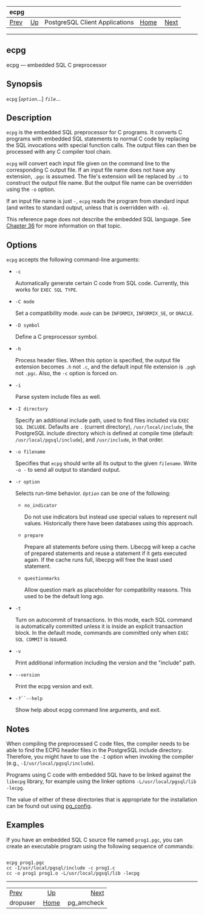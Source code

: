 <!--?xml version="1.0" encoding="UTF-8" standalone="no"?-->

|                  ecpg                 |                                                              |                                |                                                       |                                          |
| :-----------------------------------: | :----------------------------------------------------------- | :----------------------------: | ----------------------------------------------------: | ---------------------------------------: |
| [Prev](app-dropuser.html "dropuser")  | [Up](reference-client.html "PostgreSQL Client Applications") | PostgreSQL Client Applications | [Home](index.html "PostgreSQL 17devel Documentation") |  [Next](app-pgamcheck.html "pg_amcheck") |

***

[]()

## ecpg

ecpg — embedded SQL C preprocessor

## Synopsis

`ecpg` \[*`option`*...] *`file`*...

## Description

`ecpg` is the embedded SQL preprocessor for C programs. It converts C programs with embedded SQL statements to normal C code by replacing the SQL invocations with special function calls. The output files can then be processed with any C compiler tool chain.

`ecpg` will convert each input file given on the command line to the corresponding C output file. If an input file name does not have any extension, `.pgc` is assumed. The file's extension will be replaced by `.c` to construct the output file name. But the output file name can be overridden using the `-o` option.

If an input file name is just `-`, `ecpg` reads the program from standard input (and writes to standard output, unless that is overridden with `-o`).

This reference page does not describe the embedded SQL language. See [Chapter 36](ecpg.html "Chapter 36. ECPG — Embedded SQL in C") for more information on that topic.

## Options

`ecpg` accepts the following command-line arguments:

*   `-c`

    Automatically generate certain C code from SQL code. Currently, this works for `EXEC SQL TYPE`.

*   `-C mode`

    Set a compatibility mode. *`mode`* can be `INFORMIX`, `INFORMIX_SE`, or `ORACLE`.

*   `-D symbol`

    Define a C preprocessor symbol.

*   `-h`

    Process header files. When this option is specified, the output file extension becomes `.h` not `.c`, and the default input file extension is `.pgh` not `.pgc`. Also, the `-c` option is forced on.

*   `-i`

    Parse system include files as well.

*   `-I directory`

    Specify an additional include path, used to find files included via `EXEC SQL INCLUDE`. Defaults are `.` (current directory), `/usr/local/include`, the PostgreSQL include directory which is defined at compile time (default: `/usr/local/pgsql/include`), and `/usr/include`, in that order.

*   `-o filename`

    Specifies that `ecpg` should write all its output to the given *`filename`*. Write `-o -` to send all output to standard output.

*   `-r option`

    Selects run-time behavior. *`Option`* can be one of the following:

    *   `no_indicator`

        Do not use indicators but instead use special values to represent null values. Historically there have been databases using this approach.

    *   `prepare`

        Prepare all statements before using them. Libecpg will keep a cache of prepared statements and reuse a statement if it gets executed again. If the cache runs full, libecpg will free the least used statement.

    *   `questionmarks`

        Allow question mark as placeholder for compatibility reasons. This used to be the default long ago.

*   `-t`

    Turn on autocommit of transactions. In this mode, each SQL command is automatically committed unless it is inside an explicit transaction block. In the default mode, commands are committed only when `EXEC SQL COMMIT` is issued.

*   `-v`

    Print additional information including the version and the "include" path.

*   `--version`

    Print the ecpg version and exit.

*   `-?``--help`

    Show help about ecpg command line arguments, and exit.

## Notes

When compiling the preprocessed C code files, the compiler needs to be able to find the ECPG header files in the PostgreSQL include directory. Therefore, you might have to use the `-I` option when invoking the compiler (e.g., `-I/usr/local/pgsql/include`).

Programs using C code with embedded SQL have to be linked against the `libecpg` library, for example using the linker options `-L/usr/local/pgsql/lib -lecpg`.

The value of either of these directories that is appropriate for the installation can be found out using [pg\_config](app-pgconfig.html "pg_config").

## Examples

If you have an embedded SQL C source file named `prog1.pgc`, you can create an executable program using the following sequence of commands:

```

ecpg prog1.pgc
cc -I/usr/local/pgsql/include -c prog1.c
cc -o prog1 prog1.o -L/usr/local/pgsql/lib -lecpg
```

***

|                                       |                                                              |                                          |
| :------------------------------------ | :----------------------------------------------------------: | ---------------------------------------: |
| [Prev](app-dropuser.html "dropuser")  | [Up](reference-client.html "PostgreSQL Client Applications") |  [Next](app-pgamcheck.html "pg_amcheck") |
| dropuser                              |     [Home](index.html "PostgreSQL 17devel Documentation")    |                              pg\_amcheck |
